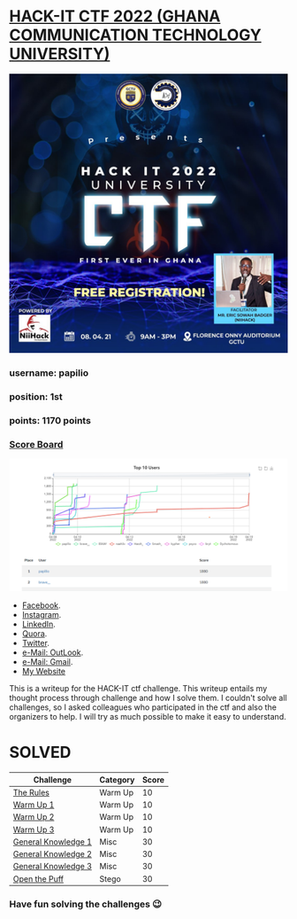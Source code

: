 # [HACK-IT CTF 2022 (GHANA COMMUNICATION TECHNOLOGY UNIVERSITY)](http://137.184.185.175/)
![Banner](banner.png)

### username: papilio <br>
### position: 1st <br>
### points: 1170 points <br>
### [Score Board](http://137.184.185.175/scoreboard) <br>
![scoreboard](scoreboard.png)
* [Facebook](https://www.facebook.com/brakhobbykurtiz).
* [Instagram](https://www.instagram.com/brakhobbykurtiz/).
* [LinkedIn](https://gh.linkedin.com/in/aaron-will-djaba-424b7a184).
* [Quora](https://www.quora.com/profile/Aaron-Will-Djaba).
* [Twitter](https://twitter.com/brakhobbykurtiz).
* [e-Mail: OutLook](mailto:aaronwilldjaba@outlook.com).
* [e-Mail: Gmail](mailto:papiliocurtis@gmail.com).
* [My Website](https://aaron.ourtechnologies.org)

This is a writeup for the HACK-IT ctf challenge. This writeup entails my thought process through challenge
and how I solve them. I couldn't solve all challenges, so I asked colleagues who participated in
the ctf and also the organizers to help. I will try as much possible to make it easy to understand.
<br>
# SOLVED
| Challenge                                                                                                                              | Category | Score |
|----------------------------------------------------------------------------------------------------------------------------------------|----------|-------|
| [The Rules](https://github.com/kurtiz/hackit-ctf-2022-writeup/blob/main/Warm%20Up/the%20rules/the_rules.md)                            | Warm Up  | 10    |
| [Warm Up 1](https://github.com/kurtiz/hackit-ctf-2022-writeup/blob/main/Warm%20Up/warm%20up%201/warm_up_1.md)                          | Warm Up  | 10    |
| [Warm Up 2](https://github.com/kurtiz/hackit-ctf-2022-writeup/blob/main/Warm%20Up/warm%20up%202/warm_up_2.md)                          | Warm Up  | 10    |
| [Warm Up 3](https://github.com/kurtiz/hackit-ctf-2022-writeup/blob/main/Warm%20Up/warm%20up%203/warm_up_3.md)                          | Warm Up  | 10    |
| [General Knowledge 1](https://github.com/kurtiz/hackit-ctf-2022-writeup/blob/main/Misc/general%20knowledge%201/general_knowledge_1.md) | Misc     | 30    |
| [General Knowledge 2](https://github.com/kurtiz/hackit-ctf-2022-writeup/blob/main/Misc/general%20knowledge%202/general_knowledge_2.md) | Misc     | 30    |
| [General Knowledge 3](https://github.com/kurtiz/hackit-ctf-2022-writeup/blob/main/Misc/general%20knowledge%203/general_knowledge_3.md) | Misc     | 30    |
| [Open the Puff](https://github.com/kurtiz/hackit-ctf-2022-writeup/blob/main/Stego/open%20the%20puff/open_the_puff.md)                  | Stego    | 30    |

### Have fun solving the challenges 😉
